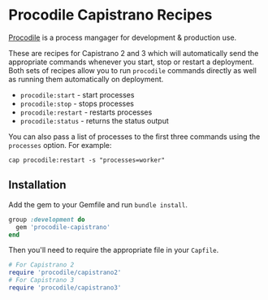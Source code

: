 # Procodile Capistrano Recipes

[Procodile](https://adam.ac/procodile) is a process mangager for development & production use.

These are recipes for Capistrano 2 and 3 which will automatically send the appropriate commands whenever you start, stop or restart a deployment. Both sets of recipes allow you to run `procodile` commands directly as well as running them automatically on deployment.

* `procodile:start` - start processes
* `procodile:stop` - stops processes
* `procodile:restart` - restarts processes
* `procodile:status` - returns the status output

You can also pass a list of processes to the first three commands using the `processes` option. For example:

```
cap procodile:restart -s "processes=worker"
```

## Installation

Add the gem to your Gemfile and run `bundle install`.

```ruby
group :development do
  gem 'procodile-capistrano'
end
```

Then you'll need to require the appropriate file in your `Capfile`.

```ruby
# For Capistrano 2
require 'procodile/capistrano2'
# For Capistrano 3
require 'procodile/capistrano3'
```

